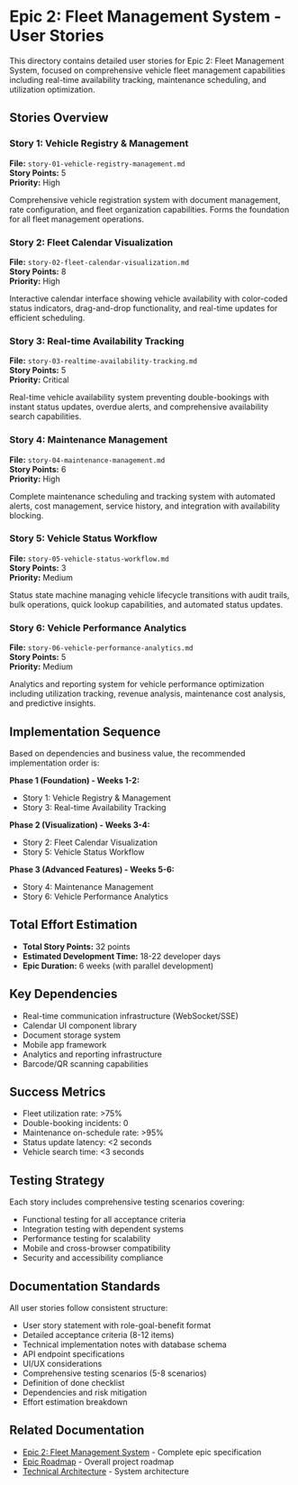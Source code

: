 # Epic 2: Fleet Management System - User Stories

This directory contains detailed user stories for Epic 2: Fleet Management System, focused on comprehensive vehicle fleet management capabilities including real-time availability tracking, maintenance scheduling, and utilization optimization.

## Stories Overview

### Story 1: Vehicle Registry & Management
**File:** `story-01-vehicle-registry-management.md`  
**Story Points:** 5  
**Priority:** High

Comprehensive vehicle registration system with document management, rate configuration, and fleet organization capabilities. Forms the foundation for all fleet management operations.

### Story 2: Fleet Calendar Visualization  
**File:** `story-02-fleet-calendar-visualization.md`  
**Story Points:** 8  
**Priority:** High

Interactive calendar interface showing vehicle availability with color-coded status indicators, drag-and-drop functionality, and real-time updates for efficient scheduling.

### Story 3: Real-time Availability Tracking
**File:** `story-03-realtime-availability-tracking.md`  
**Story Points:** 5  
**Priority:** Critical

Real-time vehicle availability system preventing double-bookings with instant status updates, overdue alerts, and comprehensive availability search capabilities.

### Story 4: Maintenance Management
**File:** `story-04-maintenance-management.md`  
**Story Points:** 6  
**Priority:** High

Complete maintenance scheduling and tracking system with automated alerts, cost management, service history, and integration with availability blocking.

### Story 5: Vehicle Status Workflow
**File:** `story-05-vehicle-status-workflow.md`  
**Story Points:** 3  
**Priority:** Medium

Status state machine managing vehicle lifecycle transitions with audit trails, bulk operations, quick lookup capabilities, and automated status updates.

### Story 6: Vehicle Performance Analytics
**File:** `story-06-vehicle-performance-analytics.md`  
**Story Points:** 5  
**Priority:** Medium

Analytics and reporting system for vehicle performance optimization including utilization tracking, revenue analysis, maintenance cost analysis, and predictive insights.

## Implementation Sequence

Based on dependencies and business value, the recommended implementation order is:

**Phase 1 (Foundation) - Weeks 1-2:**
- Story 1: Vehicle Registry & Management
- Story 3: Real-time Availability Tracking

**Phase 2 (Visualization) - Weeks 3-4:**
- Story 2: Fleet Calendar Visualization  
- Story 5: Vehicle Status Workflow

**Phase 3 (Advanced Features) - Weeks 5-6:**
- Story 4: Maintenance Management
- Story 6: Vehicle Performance Analytics

## Total Effort Estimation

- **Total Story Points:** 32 points
- **Estimated Development Time:** 18-22 developer days
- **Epic Duration:** 6 weeks (with parallel development)

## Key Dependencies

- Real-time communication infrastructure (WebSocket/SSE)
- Calendar UI component library
- Document storage system
- Mobile app framework
- Analytics and reporting infrastructure
- Barcode/QR scanning capabilities

## Success Metrics

- Fleet utilization rate: >75%
- Double-booking incidents: 0
- Maintenance on-schedule rate: >95%
- Status update latency: <2 seconds
- Vehicle search time: <3 seconds

## Testing Strategy

Each story includes comprehensive testing scenarios covering:
- Functional testing for all acceptance criteria
- Integration testing with dependent systems
- Performance testing for scalability
- Mobile and cross-browser compatibility
- Security and accessibility compliance

## Documentation Standards

All user stories follow consistent structure:
- User story statement with role-goal-benefit format
- Detailed acceptance criteria (8-12 items)
- Technical implementation notes with database schema
- API endpoint specifications
- UI/UX considerations
- Comprehensive testing scenarios (5-8 scenarios)
- Definition of done checklist
- Dependencies and risk mitigation
- Effort estimation breakdown

## Related Documentation

- [Epic 2: Fleet Management System](../../epics/epic-02-fleet-management.md) - Complete epic specification
- [Epic Roadmap](../../epics/EPIC-ROADMAP.md) - Overall project roadmap
- [Technical Architecture](../../prd/technical/technical-architecture-simplified.md) - System architecture